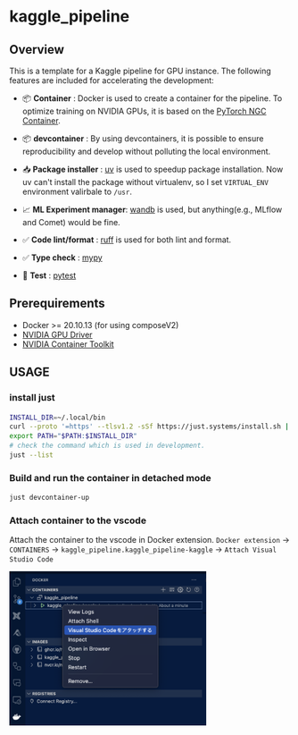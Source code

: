 # kaggle_pipeline

## Overview

This is a template for a Kaggle pipeline for GPU instance. The following features are included for accelerating the development:

- :package: <b>Container</b> : Docker is used to create a container for the pipeline. To optimize training on NVIDIA GPUs, it is based on the [PyTorch NGC Container]().
- :package: <b>devcontainer</b> : By using devcontainers, it is possible to ensure reproducibility and develop without polluting the local environment.
- 📥 <b>Package installer</b> : [uv](https://github.com/astral-sh/uv) is used to speedup package installation. Now uv can't install the package without virtualenv, so I set `VIRTUAL_ENV` environment valirbale to `/usr`.

- :chart_with_upwards_trend: <b>ML Experiment manager</b>: [wandb](https://github.com/wandb/wandb) is used, but anything(e.g., MLflow and Comet) would be fine.
- :white_check_mark: <b>Code lint/format</b> : [ruff](https://github.com/astral-sh/ruff) is used for both lint and format.
- :white_check_mark: <b>Type check</b> : [mypy](https://github.com/python/mypy)
- :pencil: <b>Test</b> : [pytest]()

## Prerequirements

- Docker >= 20.10.13 (for using composeV2)
- [NVIDIA GPU Driver](https://docs.nvidia.com/cuda/cuda-installation-guide-linux/)
- [NVIDIA Container Toolkit](https://github.com/NVIDIA/nvidia-container-toolkit)

## USAGE

### install just

```bash
INSTALL_DIR=~/.local/bin
curl --proto '=https' --tlsv1.2 -sSf https://just.systems/install.sh | bash -s -- --to $INSTALL_DIR
export PATH="$PATH:$INSTALL_DIR"
# check the command which is used in development.
just --list
```

### Build and run the container in detached mode

```bash
just devcontainer-up
```

### Attach container to the vscode

Attach the container to the vscode in Docker extension.
`Docker extension` -> `CONTAINERS` -> `kaggle_pipeline.kaggle_pipeline-kaggle` -> `Attach Visual Studio Code`

<img src="./imgs/attach_container_to_the_vscode.jpg" width="70%" />
